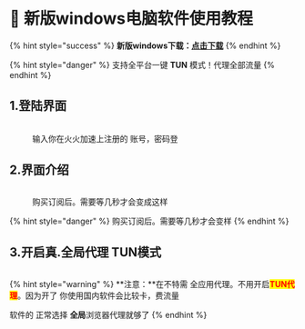 # 🌟 新版windows电脑软件使用教程

{% hint style="success" %}
**新版windows下载：**[**点击下载**](http://huohuo1.com/jc/%E7%81%AB%E7%81%AB%E5%8A%A0%E9%80%9F%20Setup%201.0.2.exe)
{% endhint %}

{% hint style="danger" %}
支持全平台一键 **TUN** 模式！代理全部流量
{% endhint %}

## **1.登陆界面**

####

<figure><img src="https://huohuo1.com/jc/doc/xwin/1.png" alt=""><figcaption><p>输入你在火火加速上注册的 账号，密码登</p></figcaption></figure>



## **2.界面介绍**



<figure><img src="https://huohuo1.com/jc/doc/xwin/2.png" alt=""><figcaption><p>购买订阅后。需要等几秒才会变成这样</p></figcaption></figure>



{% hint style="danger" %}
购买订阅后。需要等几秒才会变样
{% endhint %}

## 3.开启真.全局代理 TUN模式



<figure><img src="https://huohuo1.com/jc/doc/xwin/3.png" alt=""><figcaption></figcaption></figure>

{% hint style="warning" %}
**注意：**在不特需 全应用代理。不用开启<mark style="color:red;">**TUN代理**</mark>。因为开了 你使用国内软件会比较卡，费流量

软件的 正常选择 **全局**浏览器代理就够了
{% endhint %}
